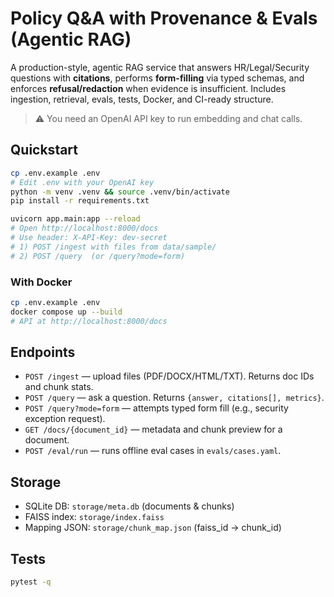 # Policy Q&A with Provenance & Evals (Agentic RAG)

A production-style, agentic RAG service that answers HR/Legal/Security questions with **citations**, performs **form-filling** via typed schemas, and enforces **refusal/redaction** when evidence is insufficient. Includes ingestion, retrieval, evals, tests, Docker, and CI-ready structure.

> ⚠️ You need an OpenAI API key to run embedding and chat calls.

## Quickstart

```bash
cp .env.example .env
# Edit .env with your OpenAI key
python -m venv .venv && source .venv/bin/activate
pip install -r requirements.txt

uvicorn app.main:app --reload
# Open http://localhost:8000/docs
# Use header: X-API-Key: dev-secret
# 1) POST /ingest with files from data/sample/
# 2) POST /query  (or /query?mode=form)
````

### With Docker

```bash
cp .env.example .env
docker compose up --build
# API at http://localhost:8000/docs
```

## Endpoints

- `POST /ingest` — upload files (PDF/DOCX/HTML/TXT). Returns doc IDs and chunk stats.
- `POST /query` — ask a question. Returns `{answer, citations[], metrics}`.
- `POST /query?mode=form` — attempts typed form fill (e.g., security exception request).
- `GET /docs/{document_id}` — metadata and chunk preview for a document.
- `POST /eval/run` — runs offline eval cases in `evals/cases.yaml`.

## Storage

- SQLite DB: `storage/meta.db` (documents & chunks)
- FAISS index: `storage/index.faiss`
- Mapping JSON: `storage/chunk_map.json` (faiss_id → chunk_id)

## Tests

```bash
pytest -q
```
